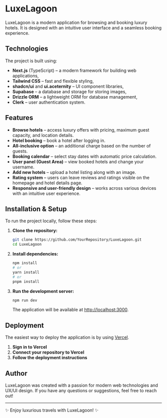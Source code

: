 # LuxeLagoon

LuxeLagoon is a modern application for browsing and booking luxury hotels. It is designed with an intuitive user interface and a seamless booking experience.

## Technologies

The project is built using:

- **Next.js** (TypeScript) – a modern framework for building web applications,
- **Tailwind CSS** – fast and flexible styling,
- **shadcn/ui** and **ui.aceternity** – UI component libraries,
- **Supabase** – a database and storage for storing images,
- **Drizzle ORM** – a lightweight ORM for database management,
- **Clerk** – user authentication system.

## Features

- **Browse hotels** – access luxury offers with pricing, maximum guest capacity, and location details.
- **Hotel booking** – book a hotel after logging in.
- **All-inclusive option** – an additional charge based on the number of guests.
- **Booking calendar** – select stay dates with automatic price calculation.
- **User panel (Guest Area)** – view booked hotels and change your username.
- **Add new hotels** – upload a hotel listing along with an image.
- **Rating system** – users can leave reviews and ratings visible on the homepage and hotel details page.
- **Responsive and user-friendly design** – works across various devices with an intuitive user experience.

## Installation & Setup

To run the project locally, follow these steps:

1. **Clone the repository:**

   ```bash
   git clone https://github.com/YourRepository/LuxeLagoon.git
   cd LuxeLagoon
   ```

2. **Install dependencies:**

   ```bash
   npm install
   # or
   yarn install
   # or
   pnpm install
   ```

3. **Run the development server:**
   ```bash
   npm run dev
   ```
   The application will be available at [http://localhost:3000](http://localhost:3000).

## Deployment

The easiest way to deploy the application is by using [Vercel](https://vercel.com/).

1. **Sign in to Vercel**
2. **Connect your repository to Vercel**
3. **Follow the deployment instructions**

## Author

LuxeLagoon was created with a passion for modern web technologies and UX/UI design. If you have any questions or suggestions, feel free to reach out!

---

✨ Enjoy luxurious travels with LuxeLagoon! ✨

